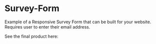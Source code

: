# Survey-Form

Example of a Responsive Survey Form that can be built for your website.
Requires user to enter their email address.

See the final product here:
